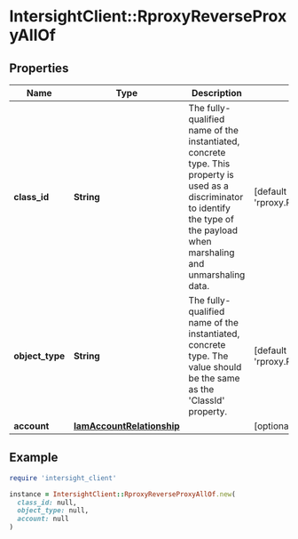 # IntersightClient::RproxyReverseProxyAllOf

## Properties

| Name | Type | Description | Notes |
| ---- | ---- | ----------- | ----- |
| **class_id** | **String** | The fully-qualified name of the instantiated, concrete type. This property is used as a discriminator to identify the type of the payload when marshaling and unmarshaling data. | [default to &#39;rproxy.ReverseProxy&#39;] |
| **object_type** | **String** | The fully-qualified name of the instantiated, concrete type. The value should be the same as the &#39;ClassId&#39; property. | [default to &#39;rproxy.ReverseProxy&#39;] |
| **account** | [**IamAccountRelationship**](IamAccountRelationship.md) |  | [optional] |

## Example

```ruby
require 'intersight_client'

instance = IntersightClient::RproxyReverseProxyAllOf.new(
  class_id: null,
  object_type: null,
  account: null
)
```

